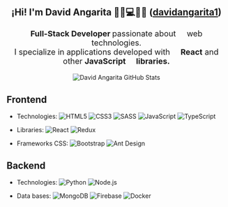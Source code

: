 <h2 align="center">¡Hi! I'm David Angarita 🧑‍💻💻👨‍🎓 (<a href="https://github.com/davidangarita1" target="blank">davidangarita1</a>)</h2>

<p align="center" style="font-size:18;"><strong>Full-Stack Developer </strong> passionate about <img width="15" src="https://upload.wikimedia.org/wikipedia/commons/6/61/HTML5_logo_and_wordmark.svg"> web technologies.<br /> I specialize in applications developed with <strong><img width="15" src="https://upload.wikimedia.org/wikipedia/commons/4/47/React.svg"> React</strong> and other <strong>JavaScript <img width="15" src="https://upload.wikimedia.org/wikipedia/commons/9/99/Unofficial_JavaScript_logo_2.svg"> libraries.</strong></p>

<p align="center">
    <img align="center" alt="David Angarita GitHub Stats" src="https://github-readme-stats.vercel.app/api?username=davidangarita1&theme=radical" />
</p>

## Frontend

-   Technologies: 
    ![HTML5](https://img.shields.io/badge/-HTML5-0A1A2F?style=flat&logo=HTML5&logoColor=#E34F26)
    ![CSS3](https://img.shields.io/badge/-CSS3-0A1A2F?style=flat&logo=CSS3&logoColor=#E34F26)
    ![SASS](https://img.shields.io/badge/-SASS-0A1A2F?style=flat&logo=Sass&logoColor=#CC6699)
    ![JavaScript](https://img.shields.io/badge/-JavaScript-0A1A2F?style=flat&logo=JavaScript&logoColor=#F7E018)
    ![TypeScript](https://img.shields.io/badge/-TypeScript-0A1A2F?style=flat&logo=TypeScript&logoColor=#F7E018)

-   Libraries: 
    ![React](https://img.shields.io/badge/-React-0A1A2F?style=flat&logo=React&logoColor=00d8fd)
    ![Redux](https://img.shields.io/badge/-Redux-0A1A2F?style=flat&logo=Redux&logoColor=#764ABC)

-   Frameworks CSS: 
    ![Bootstrap](https://img.shields.io/badge/-Bootstrap-0A1A2F?style=flat&logo=Bootstrap&logoColor=#F7E018)
    ![Ant Design](https://img.shields.io/badge/-Ant%20Design-0A1A2F?style=flat&logo=Ant%20Design&logoColor=#C21325)

## Backend

-   Technologies: 
    ![Python](https://img.shields.io/badge/-Python-0A1A2F?style=flat&logo=Python&logoColor=#F7E018)
    ![Node.js](https://img.shields.io/badge/-Node.js-0A1A2F?style=flat&logo=node.js)

-   Data bases: 
    ![MongoDB](https://img.shields.io/badge/-MongoDB-0A1A2F?style=flat&logo=mongodb&logoColor=#00d8fd)
    ![Firebase](https://img.shields.io/badge/-Firebase-0A1A2F?style=flat&logo=firebase&logoColor=#00d8fd)
    ![Docker](https://img.shields.io/badge/-Docker-0A1A2F?style=flat&logo=docker)
